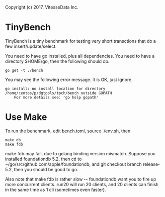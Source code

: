 Copyright (c) 2017, VitesseData Inc.  

# TinyBench 
TinyBench is a tiny benchmark for testing very short transctions that 
do a few insert/update/select.

You need to have go installed, plus all dependencies.  You need to
have a directory $HOME/go, then the following should do.
```
go get -t ./bench
```
You may see the following error message.  It is OK, just ignore. 
```
go install: no install location for directory /home/centos/p/dgtools/tpch/bench outside GOPATH
	For more details see: 'go help gopath'

```

# Use Make
To run the benchmark, edit bench.toml, source ./env.sh, then
```
make db
make fdb
```

make fdb may fail, due to golang binding version mismatch.   Suppose you installed foundationdb 
5.2, then cd to ~/go/src/github.com/apple/foundationdb, and git checkout branch release-5.2, then
you should be good to go.

Also note that make fdb is rather slow -- foundationdb want you to fire up more concurrent clients.
run20 will run 20 clients, and 20 clients can finish in the same time as 1 cli (sometimes even faster).
